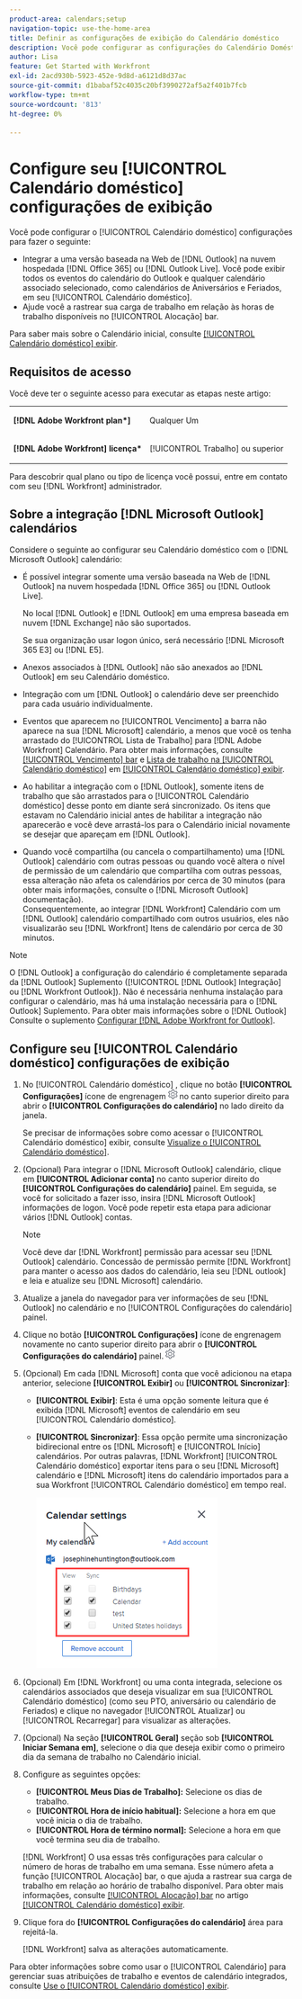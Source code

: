 ```yaml
---
product-area: calendars;setup
navigation-topic: use-the-home-area
title: Definir as configurações de exibição do Calendário doméstico
description: Você pode configurar as configurações do Calendário Doméstico para integrar com uma versão baseada na Web do Outlook e ajudá-lo a rastrear sua carga de trabalho em relação às horas de trabalho disponíveis.
author: Lisa
feature: Get Started with Workfront
exl-id: 2acd930b-5923-452e-9d8d-a6121d8d37ac
source-git-commit: d1babaf52c4035c20bf3990272af5a2f401b7fcb
workflow-type: tm+mt
source-wordcount: '813'
ht-degree: 0%

---
```


# Configure seu [!UICONTROL Calendário doméstico] configurações de exibição

Você pode configurar o [!UICONTROL Calendário doméstico] configurações para fazer o seguinte:

* Integrar a uma versão baseada na Web de [!DNL Outlook] na nuvem hospedada [!DNL Office 365] ou [!DNL Outlook Live]. Você pode exibir todos os eventos do calendário do Outlook e qualquer calendário associado selecionado, como calendários de Aniversários e Feriados, em seu [!UICONTROL Calendário doméstico].
* Ajude você a rastrear sua carga de trabalho em relação às horas de trabalho disponíveis no [!UICONTROL Alocação] bar.

Para saber mais sobre o Calendário inicial, consulte [[!UICONTROL Calendário doméstico] exibir](../../../workfront-basics/using-home/using-the-home-area/home-calendar-view.md).

## Requisitos de acesso

Você deve ter o seguinte acesso para executar as etapas neste artigo:

<table style="table-layout:auto"> 
 <col> 
 </col> 
 <col> 
 </col> 
 <tbody> 
  <tr> 
   <td role="rowheader"><strong>[!DNL Adobe Workfront plan*]</strong></td> 
   <td> <p>Qualquer Um</p> </td> 
  </tr> 
  <tr> 
   <td role="rowheader"><strong>[!DNL Adobe Workfront] licença*</strong></td> 
   <td> <p>[!UICONTROL Trabalho] ou superior</p> </td> 
  </tr> 
 </tbody> 
</table>

Para descobrir qual plano ou tipo de licença você possui, entre em contato com seu [!DNL Workfront] administrador.

## Sobre a integração [!DNL Microsoft Outlook] calendários

Considere o seguinte ao configurar seu Calendário doméstico com o [!DNL Microsoft Outlook] calendário:

* É possível integrar somente uma versão baseada na Web de [!DNL Outlook] na nuvem hospedada [!DNL Office 365] ou [!DNL Outlook Live].

   No local [!DNL Outlook] e [!DNL Outlook] em uma empresa baseada em nuvem [!DNL Exchange] não são suportados.

   Se sua organização usar logon único, será necessário [!DNL Microsoft 365 E3] ou [!DNL E5].

* Anexos associados à [!DNL Outlook] não são anexados ao [!DNL Outlook] em seu Calendário doméstico.
* Integração com um [!DNL Outlook] o calendário deve ser preenchido para cada usuário individualmente.
* Eventos que aparecem no [!UICONTROL Vencimento] a barra não aparece na sua [!DNL Microsoft] calendário, a menos que você os tenha arrastado do [!UICONTROL Lista de Trabalho] para [!DNL Adobe Workfront] Calendário. Para obter mais informações, consulte [[!UICONTROL Vencimento] bar](../../../workfront-basics/using-home/using-the-home-area/home-calendar-view.md#viewing-the-due-bar) e [Lista de trabalho na [!UICONTROL Calendário doméstico]](../../../workfront-basics/using-home/using-the-home-area/home-calendar-view.md#using-the-left-panel-of-the-home-view) em [[!UICONTROL Calendário doméstico] exibir](../../../workfront-basics/using-home/using-the-home-area/home-calendar-view.md).

* Ao habilitar a integração com o [!DNL Outlook], somente itens de trabalho que são arrastados para o [!UICONTROL Calendário doméstico] desse ponto em diante será sincronizado. Os itens que estavam no Calendário inicial antes de habilitar a integração não aparecerão e você deve arrastá-los para o Calendário inicial novamente se desejar que apareçam em [!DNL Outlook].
* Quando você compartilha (ou cancela o compartilhamento) uma [!DNL Outlook] calendário com outras pessoas ou quando você altera o nível de permissão de um calendário que compartilha com outras pessoas, essa alteração não afeta os calendários por cerca de 30 minutos (para obter mais informações, consulte o [!DNL Microsoft Outlook] documentação).\
   Consequentemente, ao integrar [!DNL Workfront] Calendário com um [!DNL Outlook] calendário compartilhado com outros usuários, eles não visualizarão seu [!DNL Workfront] Itens de calendário por cerca de 30 minutos.

>[!NOTE]
>
>O [!DNL Outlook] a configuração do calendário é completamente separada da [!DNL Outlook] Suplemento ([!UICONTROL [!DNL Outlook] Integração] ou [!DNL Workfront Outlook]). Não é necessária nenhuma instalação para configurar o calendário, mas há uma instalação necessária para o [!DNL Outlook] Suplemento. Para obter mais informações sobre o [!DNL Outlook] Consulte o suplemento [Configurar [!DNL Adobe Workfront for Outlook]](../../../workfront-integrations-and-apps/using-workfront-with-outlook/set-up-workfront-for-outlook.md).

## Configure seu [!UICONTROL Calendário doméstico] configurações de exibição

1. No [!UICONTROL Calendário doméstico] , clique no botão **[!UICONTROL Configurações]** ícone de engrenagem ![Calendar_Settings_évez_icon.png](assets/calendar-settings-gear-icon.png) no canto superior direito para abrir o **[!UICONTROL Configurações do calendário]** no lado direito da janela.

   Se precisar de informações sobre como acessar o [!UICONTROL Calendário doméstico] exibir, consulte [Visualize o [!UICONTROL Calendário doméstico]](../../../workfront-basics/using-home/using-the-home-area/view-home-calendar.md).

1. (Opcional) Para integrar o [!DNL Microsoft Outlook] calendário, clique em **[!UICONTROL Adicionar conta]** no canto superior direito do **[!UICONTROL Configurações do calendário]** painel. Em seguida, se você for solicitado a fazer isso, insira [!DNL Microsoft Outlook] informações de logon. Você pode repetir esta etapa para adicionar vários [!DNL Outlook] contas.

   >[!NOTE]
   >
   >Você deve dar [!DNL Workfront] permissão para acessar seu [!DNL Outlook] calendário. Concessão de permissão permite [!DNL Workfront] para manter o acesso aos dados do calendário, leia seu [!DNL outlook] e leia e atualize seu [!DNL Microsoft] calendário.

1. Atualize a janela do navegador para ver informações de seu [!DNL Outlook] no calendário e no [!UICONTROL Configurações do calendário] painel.
1. Clique no botão **[!UICONTROL Configurações]** ícone de engrenagem novamente no canto superior direito para abrir o **[!UICONTROL Configurações do calendário]** painel. ![Calendar_Settings_évez_icon.png](assets/calendar-settings-gear-icon.png)

1. (Opcional) Em cada [!DNL Microsoft] conta que você adicionou na etapa anterior, selecione **[!UICONTROL Exibir]** ou **[!UICONTROL Sincronizar]**:

   * **[!UICONTROL Exibir]**: Esta é uma opção somente leitura que é exibida [!DNL Microsoft] eventos de calendário em seu [!UICONTROL Calendário doméstico].
   * **[!UICONTROL Sincronizar]**: Essa opção permite uma sincronização bidirecional entre os [!DNL Microsoft] e [!UICONTROL Início] calendários. Por outras palavras, [!DNL Workfront] [!UICONTROL Calendário doméstico] exportar itens para o seu [!DNL Microsoft] calendário e [!DNL Microsoft] itens do calendário importados para a sua Workfront [!UICONTROL Calendário doméstico] em tempo real.

      ![](assets/view-sync-checkboxes-qs.png)

1. (Opcional) Em [!DNL Workfront] ou uma conta integrada, selecione os calendários associados que deseja visualizar em sua [!UICONTROL Calendário doméstico] (como seu PTO, aniversário ou calendário de Feriados) e clique no navegador [!UICONTROL Atualizar] ou [!UICONTROL Recarregar] para visualizar as alterações.

1. (Opcional) Na seção **[!UICONTROL Geral]** seção sob **[!UICONTROL Iniciar Semana em]**, selecione o dia que deseja exibir como o primeiro dia da semana de trabalho no Calendário inicial.

1. Configure as seguintes opções:

   * **[!UICONTROL Meus Dias de Trabalho]:** Selecione os dias de trabalho.
   * **[!UICONTROL Hora de início habitual]:** Selecione a hora em que você inicia o dia de trabalho.
   * **[!UICONTROL Hora de término normal]:** Selecione a hora em que você termina seu dia de trabalho.

   [!DNL Workfront] O usa essas três configurações para calcular o número de horas de trabalho em uma semana. Esse número afeta a função [!UICONTROL Alocação] bar, o que ajuda a rastrear sua carga de trabalho em relação ao horário de trabalho disponível. Para obter mais informações, consulte [[!UICONTROL Alocação] bar](../../../workfront-basics/using-home/using-the-home-area/home-calendar-view.md#understanding-the-allocation-of-time) no artigo [[!UICONTROL Calendário doméstico] exibir](../../../workfront-basics/using-home/using-the-home-area/home-calendar-view.md).

1. Clique fora do **[!UICONTROL Configurações do calendário]** área para rejeitá-la.

   [!DNL Workfront] salva as alterações automaticamente.

Para obter informações sobre como usar o [!UICONTROL Calendário] para gerenciar suas atribuições de trabalho e eventos de calendário integrados, consulte [Use o [!UICONTROL Calendário doméstico] exibir](../../../workfront-basics/using-home/using-the-home-area/use-home-calendar-view.md).

<!--
<MadCap:conditionalText data-mc-conditions="QuicksilverOrClassic.Draft mode">
(NOTE: from Courtney: [step #] Type your weekly work hours under How many hours a week do you work?This number affects the Allocation bar, which helps you track your workload against your available work hours. For more information, see "Allocation Bar" in the article "Understanding the Home Calendar View.")
</MadCap:conditionalText>
-->
